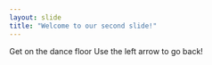 ```yaml
---
layout: slide
title: "Welcome to our second slide!"
---
```

Get on the dance floor
Use the left arrow to go back!
